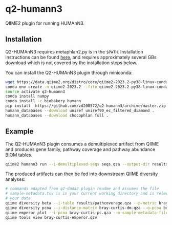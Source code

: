 # q2-humann3

QIIME2 plugin for running HUMAnN3. 

## Installation

Q2-HUMAnN3 requires metaphlan2.py is in the ``$PATH``. Installation instructions can be found [here](https://bitbucket.org/biobakery/metaphlan2), and requires approximately several GBs download which is not covered by the installation steps below.

You can install the Q2-HUMAnN3 plugin through miniconda:

```bash
wget https://data.qiime2.org/distro/core/qiime2-2023.2-py38-linux-conda.yml
conda env create -n qiime2-2023.2 --file qiime2-2023.2-py38-linux-conda.yml
source activate q2-humann3
conda install numpy
conda install -c biobakery humann
pip install  https://github.com/zd200572/q2-humann3/archive/master.zip
humann_databases --download uniref uniref90_ec_filtered_diamond .
humann_databases --download chocophlan full .
```

## Example

The Q2-HUMAnN3 plugin consumes a demultiplexed artifact from QIIME and produces gene family, pathway coverage and pathway abundance BIOM tables. 

```bash
qiime2 humann3 run --i-demultiplexed-seqs seqs.qza --output-dir results --p-threads=1
```

The produced artifacts can then be fed into downstream QIIME diversity analyses:

```bash
# commands adapted from q2-dada2 plugin readme and assumes the file 
# sample-metadata.tsv is in your current working directory and is relevant for
# your data
qiime diversity beta --i-table results/pathcoverage.qza --p-metric braycurtis --o-distance-matrix bray-curtis-dm
qiime diversity pcoa --i-distance-matrix bray-curtis-dm.qza --o-pcoa bray-curtis-pc
qiime emperor plot --i-pcoa bray-curtis-pc.qza --m-sample-metadata-file sample-metadata.tsv --o-visualization bray-curtis-emperor
qiime tools view bray-curtis-emperor.qzv
```
